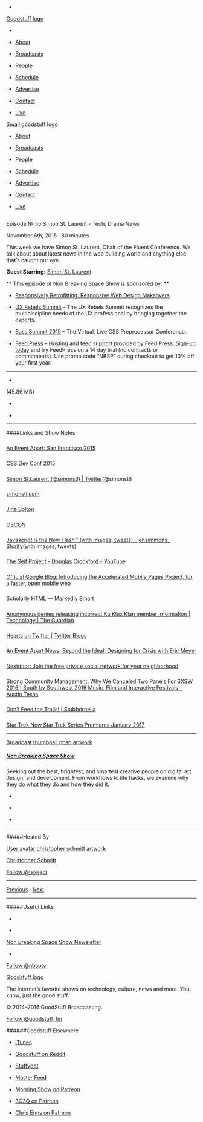 

-
[Goodstuff logo](http://www.goodstuff.fm/)[](/assets/goodstuff_logo-17c1fe6f378352de5d7345f76152130b.svg)

-


-  [About](/about)

-  [Broadcasts](/broadcasts)

-  [People](/people)

-  [Schedule](/schedule)

-  [Advertise](/advertise)

-  [Contact](/contact)

-  [Live](/live)


[Small goodstuff logo](http://www.goodstuff.fm/)[](/assets/small_goodstuff_logo-bf032e72b9ec41494f4d90905f1ad619.svg)


-  [About](/about)

-  [Broadcasts](/broadcasts)

-  [People](/people)

-  [Schedule](/schedule)

-  [Advertise](/advertise)

-  [Contact](/contact)

-  [Live](/live)


##
Episode № 55
Simon St. Laurent - Tech, Drama News


November 6th, 2015
&middot;
80
minutes


This week we have Simon St. Laurent, Chair of the Fluent Conference. We talk about about latest news in the web building world and anything else that’s caught our eye.


**Guest Starring:**
[Simon St. Laurent](/people/Simon-St-Laurent)


**
This episode of
[Non Breaking Space Show](/nbsp)
is sponsored by:
**


-  [Responsively Retrofitting: Responsive Web Design Makeovers](http://rwdmakeover.com/)

-  [UX Rebels Summit](http://uxrebelssummit.com/?utm_source=nbsptv53&utm_medium=podcast&utm_campaign=uxrebelssummit2015) – The UX Rebels Summit recognizes the multidiscipline needs of the UX professional by bringing together the experts.

-  [Sass Summit 2015](http://sasssummit.com/?utm_source=nbsptv53&utm_medium=podcast&utm_campaign=sasssummit2015)  – The Virtual, Live CSS Preprocessor Conference.

-  [Feed.Press](http://feed.press/nbsp) – Hosting and feed support provided by Feed.Press.  [Sign-up today](http://feed.press/nbsp) and try FeedPress on a 14 day trial (no contracts or commitments). Use promo code &ldquo;NBSP&rdquo; during checkout to get 10% off your first year.


------------------------------


-
[](http://podcasts-1.feedpress.co/10609/nbsp-55.mp3)(45.86 MB)

-
[](http://twitter.com/intent/tweet?text=Non%20Breaking%20Space%20Show%20%E2%84%96%2055%20on%20@goodstuff_fm%20-%20http://goodstuff.fm/nbsp/55)

-
[](http://www.facebook.com/sharer/sharer.php?u=http://goodstuff.fm/nbsp/55)


------------------------------


####Links and Show Notes

#####
[An Event Apart: San Francisco 2015](http://aneventapart.com/event/san-francisco-2015)


#####
[CSS Dev Conf 2015](http://2015.cssdevconf.com/)


#####
[Simon St.Laurent (@simonstl) | Twitter](https://twitter.com/simonstl)(@simonstl)


#####
[simonstl.com](http://simonstl.com/)


#####
[Jina Bolton](http://jina.me/)


#####
[OSCON](http://conferences.oreilly.com/oscon/open-source)


#####
[Javascript is the New Flash™ (with images, tweets) · jensimmons · Storify](https://storify.com/jensimmons/javascript-is-the-new-flash-tm)(with images, tweets)


#####
[The Seif Project - Douglas Crockford - YouTube](https://www.youtube.com/watch?v=FHRXPlq9XNw&index=2&list=PL055Epbe6d5bPmYLVnApy_UwQix9RfL94)


#####
[Official Google Blog: Introducing the Accelerated Mobile Pages Project, for a faster, open mobile web](https://googleblog.blogspot.ca/2015/10/introducing-accelerated-mobile-pages.html)


#####
[Scholarly HTML — Markedly Smart](http://scholarly.vernacular.io/)


#####
[Anonymous denies releasing incorrect Ku Klux Klan member information | Technology | The Guardian](http://www.theguardian.com/technology/2015/nov/03/anonymous-denies-involvement-ku-klux-klan-data)


#####
[Hearts on Twitter | Twitter Blogs](https://blog.twitter.com/2015/hearts-on-twitter)


#####
[An Event Apart News: Beyond the Ideal: Designing for Crisis with Eric Meyer](http://aneventapart.com/news/post/beyond-the-ideal)


#####
[Nextdoor: Join the free private social network for your neighborhood](https://nextdoor.com/)


#####
[Strong Community Management: Why We Canceled Two Panels For SXSW 2016 | South by Southwest 2016 Music, Film and Interactive Festivals - Austin Texas](http://www.sxsw.com/news/2015/sxsw-statement-hugh-forrest)


#####
[Don’t Feed the Trolls! | Stubbornella](http://www.stubbornella.org/content/2012/05/31/dont-feed-the-trolls/)


#####
[Star Trek New Star Trek Series Premieres January 2017](http://www.startrek.com/article/new-star-trek-series-premieres-january-2017)


------------------------------


[Broadcast thumbnail nbsp artwork](/nbsp)[](https://goodstuffs3.s3.amazonaws.com/uploads/broadcast/image/19/broadcast_thumbnail_nbsp_artwork.png)

##### [Non Breaking Space Show](/nbsp)


Seeking out the best, brightest, and smartest creative people on digital art, design, and development. From workflows to life hacks, we examine why they do what they do and how they did it.

-
[](http://itunes.apple.com/us/podcast/the-non-breaking-space-show/id507162981)

-
[](http://feeds.goodstuff.fm/nbsp)

-
[](mailto:chris@goodstuff.fm?cc=sponsorship%40goodstuff.fm&subject=%5BGoodStuff%20FM%5D%20Sponsorship%20Inquiry%20for%20Non%20Breaking%20Space%20Show)


------------------------------


#####Hosted By


[User avatar christopher schmitt artwork](/people/christopher-schmitt)[](https://goodstuffs3.s3.amazonaws.com/uploads/user/avatar/20/user_avatar_christopher-schmitt_artwork.png)

[Christopher Schmitt](/people/christopher-schmitt)


[Follow @teleject](https://twitter.com/teleject)


------------------------------


[Previous](/nbsp/54)
&middot;
[Next](/nbsp/56)


------------------------------


#####Useful Links

-
[](mailto:chris@goodstuff.fm?subject=%5BGoodstuff%20FM%5D%20Feedback%20for%20Non%20Breaking%20Space%20Show)

-
[Non Breaking Space Show Newsletter](http://www.goodstuff.fm/nbsp/newsletter)


-
[Follow @nbsptv](https://twitter.com/nbsptv)


[Goodstuff logo](http://www.goodstuff.fm/)[](/assets/goodstuff_logo-17c1fe6f378352de5d7345f76152130b.svg)


The internet’s favorite shows on technology, culture, news and more. You know, just the good stuff.


&copy; 2014&ndash;2016 GoodStuff Broadcasting.

[Follow @goodstuff_fm](https://twitter.com/goodstufffm)


######Goodstuff Elsewhere

-  [iTunes](https://itunes.apple.com/us/artist/goodstuff-fm/id843385597?mt=2)

-  [Goodstuff on Reddit](https://www.reddit.com/r/Goodstuff_fm/)

-  [Stuffybot](http://stuffybot.goodstuff.fm)

-  [Master Feed](/master/feed)

-  [Morning Show on Patreon](https://www.patreon.com/morningshow)

-  [3G3Q on Patreon](https://www.patreon.com/3g3q)

-  [Chris Enns on Patreon](https://www.patreon.com/ichris)
